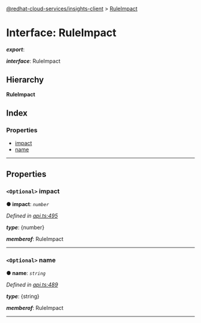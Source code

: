 [@redhat-cloud-services/insights-client](../README.md) > [RuleImpact](../interfaces/ruleimpact.md)

# Interface: RuleImpact

*__export__*: 

*__interface__*: RuleImpact

## Hierarchy

**RuleImpact**

## Index

### Properties

* [impact](ruleimpact.md#impact)
* [name](ruleimpact.md#name)

---

## Properties

<a id="impact"></a>

### `<Optional>` impact

**● impact**: *`number`*

*Defined in [api.ts:495](https://github.com/RedHatInsights/javascript-clients/blob/master/packages/insights/api.ts#L495)*

*__type__*: {number}

*__memberof__*: RuleImpact

___
<a id="name"></a>

### `<Optional>` name

**● name**: *`string`*

*Defined in [api.ts:489](https://github.com/RedHatInsights/javascript-clients/blob/master/packages/insights/api.ts#L489)*

*__type__*: {string}

*__memberof__*: RuleImpact

___

